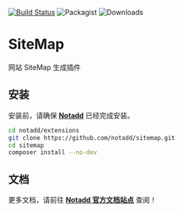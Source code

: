 [![Build Status](https://travis-ci.org/notadd/sitemap.svg?branch=master)](https://travis-ci.org/notadd/sitemap)
![Packagist](https://img.shields.io/packagist/v/notadd/sitemap.svg) 
![Downloads](https://img.shields.io/packagist/dt/notadd/sitemap.svg)

# SiteMap

网站 SiteMap 生成插件

## 安装

安装前，请确保 **[Notadd](https://github.com/notadd/notadd)** 已经完成安装。

```bash
cd notadd/extensions
git clone https://github.com/notadd/sitemap.git
cd sitemap
composer install --no-dev
```

## 文档

更多文档，请前往 **[Notadd 官方文档站点](https://docs.notadd.com/develops/#插件)** 查阅！
